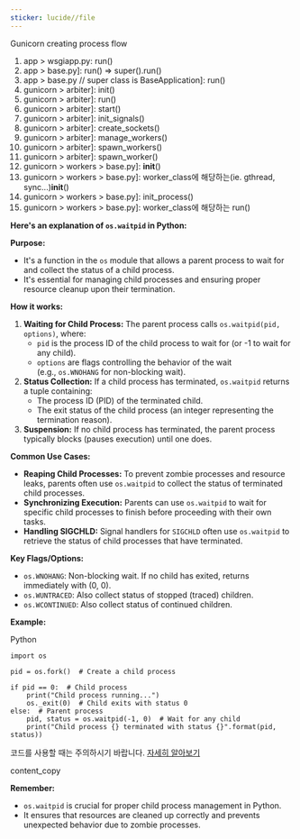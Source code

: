 ```yaml
---
sticker: lucide//file
---
```


Gunicorn creating process flow
1. app > wsgiapp.py: run()
2. app > base.py]: run() => super().run()
3. app > base.py // super class is BaseApplication]: run()
4. gunicorn > arbiter]: init()
5. gunicorn > arbiter]: run() 
6. gunicorn > arbiter]: start()
7. gunicorn > arbiter]: init_signals()
8. gunicorn > arbiter]: create_sockets()
9. gunicorn > arbiter]: manage_workers()
10. gunicorn > arbiter]: spawn_workers()
11. gunicorn > arbiter]: spawn_worker()
12. gunicorn > workers > base.py]: __init__()
13. gunicorn > workers > base.py]: worker_class에 해당하는(ie. gthread, sync...)__init__()
14. gunicorn > workers > base.py]: init_process()
15. gunicorn > workers > base.py]: worker_class에 해당하는 run()





**Here's an explanation of `os.waitpid` in Python:**

**Purpose:**

- It's a function in the `os` module that allows a parent process to wait for and collect the status of a child process.
- It's essential for managing child processes and ensuring proper resource cleanup upon their termination.

**How it works:**

1. **Waiting for Child Process:** The parent process calls `os.waitpid(pid, options)`, where:
    - `pid` is the process ID of the child process to wait for (or -1 to wait for any child).
    - `options` are flags controlling the behavior of the wait (e.g., `os.WNOHANG` for non-blocking wait).
2. **Status Collection:** If a child process has terminated, `os.waitpid` returns a tuple containing:
    - The process ID (PID) of the terminated child.
    - The exit status of the child process (an integer representing the termination reason).
3. **Suspension:** If no child process has terminated, the parent process typically blocks (pauses execution) until one does.

**Common Use Cases:**

- **Reaping Child Processes:** To prevent zombie processes and resource leaks, parents often use `os.waitpid` to collect the status of terminated child processes.
- **Synchronizing Execution:** Parents can use `os.waitpid` to wait for specific child processes to finish before proceeding with their own tasks.
- **Handling SIGCHLD:** Signal handlers for `SIGCHLD` often use `os.waitpid` to retrieve the status of child processes that have terminated.

**Key Flags/Options:**

- `os.WNOHANG`: Non-blocking wait. If no child has exited, returns immediately with (0, 0).
- `os.WUNTRACED`: Also collect status of stopped (traced) children.
- `os.WCONTINUED`: Also collect status of continued children.

**Example:**

Python

```
import os

pid = os.fork()  # Create a child process

if pid == 0:  # Child process
    print("Child process running...")
    os._exit(0)  # Child exits with status 0
else:  # Parent process
    pid, status = os.waitpid(-1, 0)  # Wait for any child
    print("Child process {} terminated with status {}".format(pid, status))
```

코드를 사용할 때는 주의하시기 바랍니다. [자세히 알아보기](https://bard.google.com/faq#coding)

content_copy

**Remember:**

- `os.waitpid` is crucial for proper child process management in Python.
- It ensures that resources are cleaned up correctly and prevents unexpected behavior due to zombie processes.

